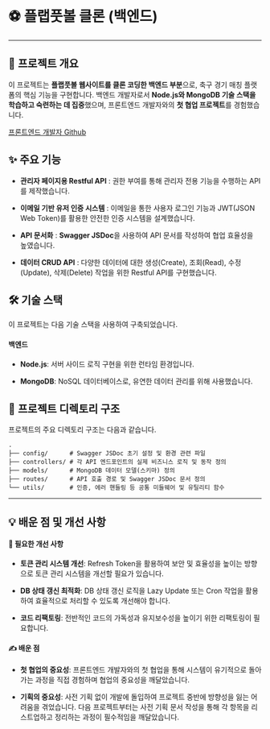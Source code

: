 # ⚽ 플랩풋볼 클론 (백엔드)

---

## 🚀 프로젝트 개요

이 프로젝트는 **플랩풋볼 웹사이트를 클론 코딩한 백엔드 부분**으로, 축구 경기 매칭 플랫폼의 핵심 기능을 구현합니다. 백엔드 개발자로서 **Node.js와 MongoDB 기술 스택을 학습하고 숙련하는 데 집중**했으며, 프론트엔드 개발자와의 **첫 협업 프로젝트**를 경험했습니다.

[프론트엔드 개발자 Github](https://github.com/)

## ✨ 주요 기능

- **관리자 페이지용 Restful API** : 권한 부여를 통해 관리자 전용 기능을 수행하는 API를 제작했습니다.

- **이메일 기반 유저 인증 시스템** : 이메일을 통한 사용자 로그인 기능과 JWT(JSON Web Token)를 활용한 안전한 인증 시스템을 설계했습니다.

- **API 문서화** : **Swagger JSDoc**을 사용하여 API 문서를 작성하여 협업 효율성을 높였습니다.

- **데이터 CRUD API** : 다양한 데이터에 대한 생성(Create), 조회(Read), 수정(Update), 삭제(Delete) 작업을 위한 Restful API를 구현했습니다.

## 🛠️ 기술 스택

이 프로젝트는 다음 기술 스택을 사용하여 구축되었습니다.

#### 백엔드

- **Node.js**: 서버 사이드 로직 구현을 위한 런타임 환경입니다.

- **MongoDB**: NoSQL 데이터베이스로, 유연한 데이터 관리를 위해 사용했습니다.

## 📂 프로젝트 디렉토리 구조

프로젝트의 주요 디렉토리 구조는 다음과 같습니다.

```
.
├── config/      # Swagger JSDoc 초기 설정 및 환경 관련 파일
├── controllers/ # 각 API 엔드포인트의 실제 비즈니스 로직 및 동작 정의
├── models/      # MongoDB 데이터 모델(스키마) 정의
├── routes/      # API 호출 경로 및 Swagger JSDoc 문서 정의
└── utils/       # 인증, 에러 핸들링 등 공통 미들웨어 및 유틸리티 함수

```

<hr>

## 💡 배운 점 및 개선 사항

#### 🤔 필요한 개선 사항

- **토큰 관리 시스템 개선**: Refresh Token을 활용하여 보안 및 효율성을 높이는 방향으로 토큰 관리 시스템을 개선할 필요가 있습니다.

- **DB 상태 갱신 최적화**: DB 상태 갱신 로직을 Lazy Update 또는 Cron 작업을 활용하여 효율적으로 처리할 수 있도록 개선해야 합니다.

- **코드 리팩토링**: 전반적인 코드의 가독성과 유지보수성을 높이기 위한 리팩토링이 필요합니다.

#### ✍️ 배운 점

- **첫 협업의 중요성**: 프론트엔드 개발자와의 첫 협업을 통해 시스템이 유기적으로 돌아가는 과정을 직접 경험하며 협업의 중요성을 깨달았습니다.

- **기획의 중요성**: 사전 기획 없이 개발에 돌입하여 프로젝트 중반에 방향성을 잃는 어려움을 겪었습니다. 다음 프로젝트부터는 사전 기획 문서 작성을 통해 각 항목을 리스트업하고 정리하는 과정이 필수적임을 깨달았습니다.
